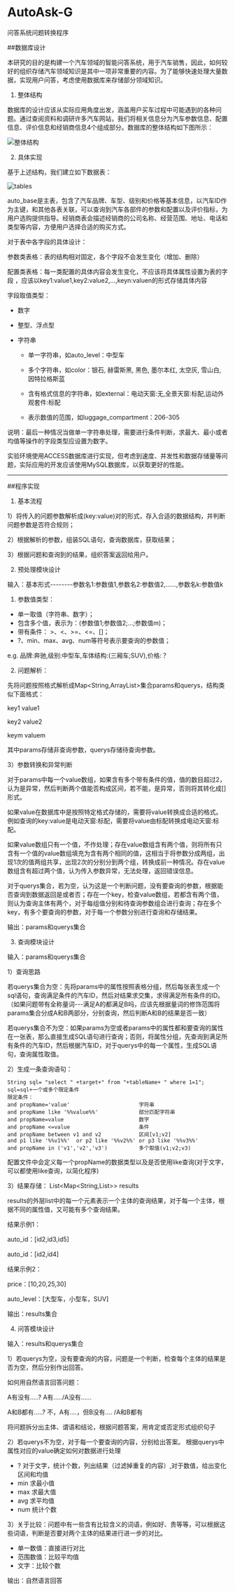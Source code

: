 AutoAsk-G
=========

问答系统问题转换程序


##数据库设计

本研究的目的是构建一个汽车领域的智能问答系统，用于汽车销售，因此，如何较好的组织存储汽车领域知识是其中一项非常重要的内容。为了能够快速处理大量数据，实现用户问答，考虑使用数据库来存储部分领域知识。

1. 整体结构

 数据库的设计应该从实际应用角度出发，涵盖用户买车过程中可能遇到的各种问题。通过查阅资料和调研许多汽车网站，我们将相关信息分为汽车参数信息、配置信息、评价信息和经销商信息4个组成部分。数据库的整体结构如下图所示：
 
  ![整体结构](http://github.com/shaosongly/AutoAsk-G/raw/master/pic/db1.png)
  
2. 具体实现
 
 基于上述结构，我们建立如下数据表：

 ![tables](http://github.com/shaosongly/AutoAsk-G/raw/master/pic/db2.png)
 
 auto_base是主表，包含了汽车品牌、车型、级别和价格等基本信息，以汽车ID作为主键，和其他各表关联，可以查询到汽车各部件的参数和配置以及评价指标，为用户选购提供指导。经销商表会描述经销商的公司名称、经营范围、地址、电话和类型等内容，方便用户选择合适的购买方式。

 对于表中各字段的具体设计：
 
 参数类表格：表的结构相对固定，各个字段不会发生变化（增加、删除）
 
 配置类表格：每一类配置的具体内容会发生变化，不应该将具体属性设置为表的字段
，应该以key1:value1,key2:value2,...,keyn:valuen的形式存储具体内容

 字段取值类型：
 
 - 数字
 
 - 整型、浮点型
 
 - 字符串 
 
    - 单一字符串，如auto_level：中型车   
 
    - 多个字符串，如color：银石, 赫雷斯黑, 黑色, 墨尔本红, 太空灰, 雪山白, 因特拉格斯蓝
 
    - 含有格式信息的字符串，如external：电动天窗:无,全景天窗:标配,运动外观套件:标配
 
    - 表示数值的范围，如luggage_compartment：206-305  
 
  说明：最后一种情况当做单一字符串处理，需要进行条件判断，求最大、最小或者均值等操作的字段类型应设置为数字。
  
  实验环境使用ACCESS数据库进行实现，但考虑到速度、并发性和数据存储量等问题，实际应用的开发应该使用MySQL数据库，以获取更好的性能。
  
**********************************************************************

##程序实现
    
1. 基本流程

 1）将传入的问题参数解析成(key:value)对的形式，存入合适的数据结构，并判断问题参数是否符合规则；

 2）根据解析的参数，组装SQL语句，查询数据库，获取结果；
 
 3）根据问题和查询到的结果，组织答案返回给用户。
 
2. 预处理模块设计

 输入：基本形式--------参数名1:参数值1,参数名2:参数值2,……,参数名k:参数值k 
 1) 参数值类型：
 - 单一取值（字符串、数字）；
 - 包含多个值，表示为：(参数值1;参数值2;…;参数值m)；
 - 带有条件： >、<、>=、<=、[]；
 - ?、min、max、avg、num等符号表示要查询的参数值；

 e.g. 品牌:奔驰,级别:中型车,车体结构:(三厢车;SUV),价格:？
 
 2) 问题解析：

 先将问题按照格式解析成Map<String,ArrayList<String>>集合params和querys，结构类似下面格式：
 
 key1	value1
 
 key2	value2
 
 keym	valuem

 其中params存储非查询参数，querys存储待查询参数。
 
 3）参数转换和异常判断
 
 对于params中每一个value数组，如果含有多个带有条件的值，值的数目超过2，认为是异常，然后判断两个值能否构成区间，若不能，是异常，否则将其转化成[]形式。
 
 如果value在数据库中是按照特定格式存储的，需要将value转换成合适的格式。
例如查询的key:value是电动天窗:标配，需要将value由标配转换成电动天窗:标配。

 如果value数组只有一个值，不作处理；存在value数组含有两个值，则将所有只含有一个值的value数组填充为含有两个相同的值，这相当于将参数分成两组，出现1次的值两组共享，出现2次的分别分到两个组，转换成前一种情况。存在value数组含有超过两个值，认为传入参数异常，无法处理，返回错误信息。
 
 对于querys集合，若为空，认为这是一个判断问题，没有要查询的参数，根据能否查询到数据返回是或者否；存在一个key，检查value数组，若都含有两个值，则认为查询主体有两个，对于每组值分别和待查询参数组合进行查询；存在多个key，有多个要查询的参数，对于每一个参数分别进行查询和存储结果。  
 
 输出：params和querys集合
 
3. 查询模块设计

 输入：params和querys集合

 1）查询思路

 若querys集合为空：先将params中的属性按照表格分组，然后每张表生成一个sql语句，查询满足条件的汽车ID，然后对结果求交集，求得满足所有条件的ID。（如果问题带有全称量词---满足A的都满足B吗，应该先根据量词的修饰范围将params集合分成A和B两部分，分别查询，然后判断A和B的结果是否一致）

 若querys集合不为空：如果params为空或者params中的属性都和要查询的属性在一张表，那么直接生成SQL语句进行查询；否则，将属性分组，先查询到满足所有条件的汽车ID，然后根据汽车ID，对于querys中的每一个属性，生成SQL语句，查询属性取值。
 
 2）生成一条查询语句：

 ```
 String sql= "select " +target+" from "+tableName+ " where 1=1";
 sql=sql+一个或多个限定条件
 限定条件：
 and propName='value'                      字符串
 and propName like '%%value%%'             部分匹配字符串
 and propName=value                        数字
 and propName <=value                      条件 
 and propName between v1 and v2            区间[v1;v2]
 and p1 like '%%v1%%'  or p2 like '%%v2%%' or p3 like '%%v3%%'   
 and propName in ('v1','v2','v3')          多个取值(v1;v2;v3)
 ```

 配置文件中会定义每一个propName的数据类型以及是否使用like查询(对于文字，可以都使用like查询，以简化程序)
 
 3）结果存储：
 List<Map<String,List>> results
 
 results的外层list中的每一个元素表示一个主体的查询结果，对于每一个主体，根据不同的属性值，又可能有多个查询结果。
 
 结果示例1：

 auto_id：[id2,id3,id5]
 
 auto_id：[id2,id4]     

 结果示例2：
 
 price：[10,20,25,30]

 auto_level：[大型车，小型车，SUV]
 
 输出：results集合
 
4. 问答模块设计

 输入：results和querys集合

 1）若querys为空，没有要查询的内容，问题是一个判断，检查每个主体的结果是否为空，然后分别作出回答。

 如何用自然语言回答问题：
 
 A有没有.....?       A有...../A没有......  
 
 A和B都有.....?     不，A有....，但B没有....  /A和B都有

 将问题拆分出主体、谓语和结论，根据问题答案，用肯定或否定形式组织句子

 2）若querys不为空，对于每一个要查询的内容，分别给出答案。
根据querys中属性对应的value确定如何对数据进行处理
 - ?  对于文字，统计个数，列出结果（过滤掉重复的内容）,对于数值，给出变化区间和均值
 - min   求最小值
 - max  求最大值
 - avg   求平均值
 - num  统计个数

 3）关于比较：问题中有一些含有比较含义的词语，例如好、贵等等，可以根据这些词语，判断是否要对两个主体的结果进行进一步的对比。
 
 - 单一数值：直接进行对比
 - 范围数值：比较平均值
 - 文字：比较个数
  
 输出：自然语言回答



